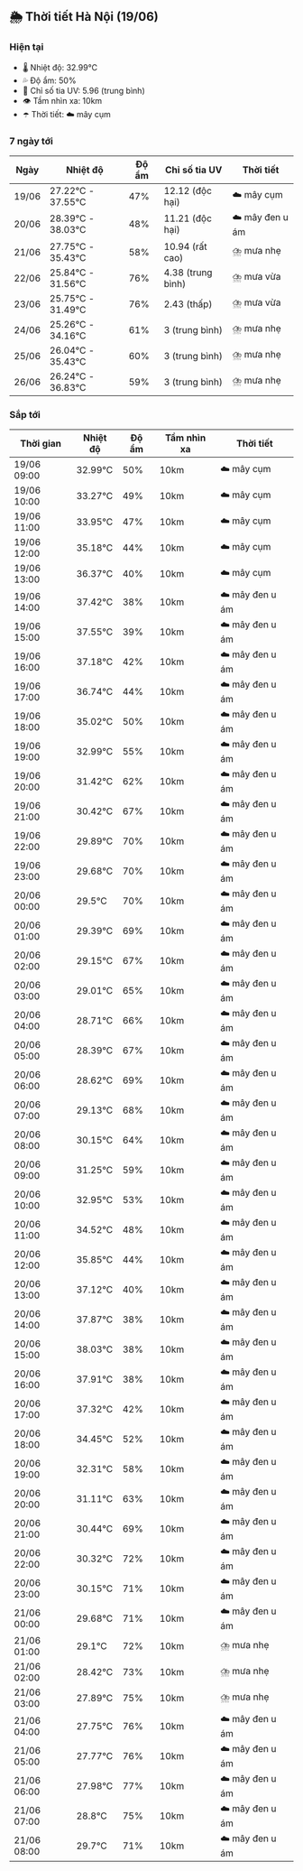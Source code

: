 ## 🌦️ Thời tiết Hà Nội (19/06)

### Hiện tại

- 🌡️ Nhiệt độ: 32.99℃
- 💦 Độ ẩm: 50%
- 🌟 Chỉ số tia UV: 5.96 (trung bình)
- 👁️ Tầm nhìn xa: 10km
- ☂️ Thời tiết: ☁️ mây cụm

### 7 ngày tới

| Ngày | Nhiệt độ | Độ ẩm | Chỉ số tia UV | Thời tiết |
| --- | --- | --- | --- | --- |
| 19/06 | 27.22℃ - 37.55℃ | 47% | 12.12 (độc hại) | ☁️ mây cụm |
| 20/06 | 28.39℃ - 38.03℃ | 48% | 11.21 (độc hại) | ☁️ mây đen u ám |
| 21/06 | 27.75℃ - 35.43℃ | 58% | 10.94 (rất cao) | ⛈️ mưa nhẹ |
| 22/06 | 25.84℃ - 31.56℃ | 76% | 4.38 (trung bình) | ⛈️ mưa vừa |
| 23/06 | 25.75℃ - 31.49℃ | 76% | 2.43 (thấp) | ⛈️ mưa vừa |
| 24/06 | 25.26℃ - 34.16℃ | 61% | 3 (trung bình) | ⛈️ mưa nhẹ |
| 25/06 | 26.04℃ - 35.43℃ | 60% | 3 (trung bình) | ⛈️ mưa nhẹ |
| 26/06 | 26.24℃ - 36.83℃ | 59% | 3 (trung bình) | ⛈️ mưa nhẹ |

### Sắp tới

| Thời gian | Nhiệt độ | Độ ẩm | Tầm nhìn xa | Thời tiết |
| --- | --- | --- | --- | --- |
| 19/06 09:00 | 32.99℃ | 50% | 10km | ☁️ mây cụm |
| 19/06 10:00 | 33.27℃ | 49% | 10km | ☁️ mây cụm |
| 19/06 11:00 | 33.95℃ | 47% | 10km | ☁️ mây cụm |
| 19/06 12:00 | 35.18℃ | 44% | 10km | ☁️ mây cụm |
| 19/06 13:00 | 36.37℃ | 40% | 10km | ☁️ mây cụm |
| 19/06 14:00 | 37.42℃ | 38% | 10km | ☁️ mây đen u ám |
| 19/06 15:00 | 37.55℃ | 39% | 10km | ☁️ mây đen u ám |
| 19/06 16:00 | 37.18℃ | 42% | 10km | ☁️ mây đen u ám |
| 19/06 17:00 | 36.74℃ | 44% | 10km | ☁️ mây đen u ám |
| 19/06 18:00 | 35.02℃ | 50% | 10km | ☁️ mây đen u ám |
| 19/06 19:00 | 32.99℃ | 55% | 10km | ☁️ mây đen u ám |
| 19/06 20:00 | 31.42℃ | 62% | 10km | ☁️ mây đen u ám |
| 19/06 21:00 | 30.42℃ | 67% | 10km | ☁️ mây đen u ám |
| 19/06 22:00 | 29.89℃ | 70% | 10km | ☁️ mây đen u ám |
| 19/06 23:00 | 29.68℃ | 70% | 10km | ☁️ mây đen u ám |
| 20/06 00:00 | 29.5℃ | 70% | 10km | ☁️ mây đen u ám |
| 20/06 01:00 | 29.39℃ | 69% | 10km | ☁️ mây đen u ám |
| 20/06 02:00 | 29.15℃ | 67% | 10km | ☁️ mây đen u ám |
| 20/06 03:00 | 29.01℃ | 65% | 10km | ☁️ mây đen u ám |
| 20/06 04:00 | 28.71℃ | 66% | 10km | ☁️ mây đen u ám |
| 20/06 05:00 | 28.39℃ | 67% | 10km | ☁️ mây đen u ám |
| 20/06 06:00 | 28.62℃ | 69% | 10km | ☁️ mây đen u ám |
| 20/06 07:00 | 29.13℃ | 68% | 10km | ☁️ mây đen u ám |
| 20/06 08:00 | 30.15℃ | 64% | 10km | ☁️ mây đen u ám |
| 20/06 09:00 | 31.25℃ | 59% | 10km | ☁️ mây đen u ám |
| 20/06 10:00 | 32.95℃ | 53% | 10km | ☁️ mây đen u ám |
| 20/06 11:00 | 34.52℃ | 48% | 10km | ☁️ mây đen u ám |
| 20/06 12:00 | 35.85℃ | 44% | 10km | ☁️ mây đen u ám |
| 20/06 13:00 | 37.12℃ | 40% | 10km | ☁️ mây đen u ám |
| 20/06 14:00 | 37.87℃ | 38% | 10km | ☁️ mây đen u ám |
| 20/06 15:00 | 38.03℃ | 38% | 10km | ☁️ mây đen u ám |
| 20/06 16:00 | 37.91℃ | 38% | 10km | ☁️ mây đen u ám |
| 20/06 17:00 | 37.32℃ | 42% | 10km | ☁️ mây đen u ám |
| 20/06 18:00 | 34.45℃ | 52% | 10km | ☁️ mây đen u ám |
| 20/06 19:00 | 32.31℃ | 58% | 10km | ☁️ mây đen u ám |
| 20/06 20:00 | 31.11℃ | 63% | 10km | ☁️ mây đen u ám |
| 20/06 21:00 | 30.44℃ | 69% | 10km | ☁️ mây đen u ám |
| 20/06 22:00 | 30.32℃ | 72% | 10km | ☁️ mây đen u ám |
| 20/06 23:00 | 30.15℃ | 71% | 10km | ☁️ mây đen u ám |
| 21/06 00:00 | 29.68℃ | 71% | 10km | ☁️ mây đen u ám |
| 21/06 01:00 | 29.1℃ | 72% | 10km | ⛈️ mưa nhẹ |
| 21/06 02:00 | 28.42℃ | 73% | 10km | ⛈️ mưa nhẹ |
| 21/06 03:00 | 27.89℃ | 75% | 10km | ⛈️ mưa nhẹ |
| 21/06 04:00 | 27.75℃ | 76% | 10km | ☁️ mây đen u ám |
| 21/06 05:00 | 27.77℃ | 76% | 10km | ☁️ mây đen u ám |
| 21/06 06:00 | 27.98℃ | 77% | 10km | ☁️ mây đen u ám |
| 21/06 07:00 | 28.8℃ | 75% | 10km | ☁️ mây đen u ám |
| 21/06 08:00 | 29.7℃ | 71% | 10km | ☁️ mây đen u ám |
